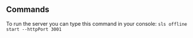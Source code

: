 ## Commands

To run the server you can type this command in your console:
``sls offline start --httpPort 3001``
